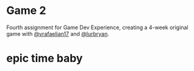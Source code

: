 # Game 2
Fourth assignment for Game Dev Experience, creating a 4-week original game with [@vrafaelian17](https://github.com/vrafaelian17) and [@lurbryan](https://github.com/lurbryan). 
# epic time baby